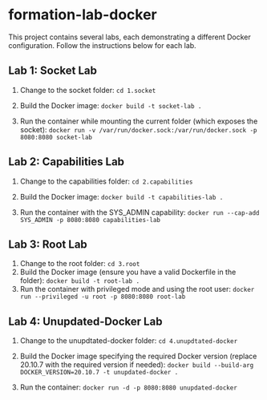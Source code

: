 # formation-lab-docker

This project contains several labs, each demonstrating a different Docker configuration. Follow the instructions below for each lab.

## Lab 1: Socket Lab

1. Change to the socket folder:
`cd 1.socket`

2. Build the Docker image:
`docker build -t socket-lab .`

3. Run the container while mounting the current folder (which exposes the socket):
`docker run -v /var/run/docker.sock:/var/run/docker.sock -p 8080:8080 socket-lab`

## Lab 2: Capabilities Lab

1. Change to the capabilities folder:
`cd 2.capabilities`

2. Build the Docker image:
`docker build -t capabilities-lab .`

3. Run the container with the SYS_ADMIN capability:
`docker run --cap-add SYS_ADMIN -p 8080:8080 capabilities-lab`

## Lab 3: Root Lab

1. Change to the root folder:
`cd 3.root`
2. Build the Docker image (ensure you have a valid Dockerfile in the folder):
`docker build -t root-lab .`
3. Run the container with privileged mode and using the root user:
`docker run --privileged -u root -p 8080:8080 root-lab`

## Lab 4: Unupdated-Docker Lab

1. Change to the unupdtated-docker folder:
`cd 4.unupdtated-docker`

2. Build the Docker image specifying the required Docker version (replace 20.10.7 with the required version if needed):
`docker build --build-arg DOCKER_VERSION=20.10.7 -t unupdated-docker .`

3. Run the container:
`docker run -d -p 8080:8080 unupdated-docker`
